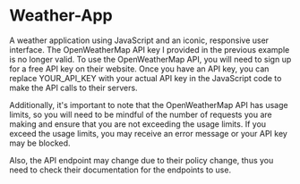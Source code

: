 # Weather-App
A weather application using JavaScript and an iconic, responsive user interface.
The OpenWeatherMap API key I provided in the previous example is no longer valid. To use the OpenWeatherMap API, you will need to sign up for a free API key on their website. Once you have an API key, you can replace YOUR_API_KEY with your actual API key in the JavaScript code to make the API calls to their servers.

Additionally, it's important to note that the OpenWeatherMap API has usage limits, so you will need to be mindful of the number of requests you are making and ensure that you are not exceeding the usage limits. If you exceed the usage limits, you may receive an error message or your API key may be blocked.

Also, the API endpoint may change due to their policy change, thus you need to check their documentation for the endpoints to use.
